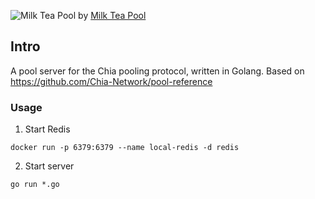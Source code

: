 ![Milk Tea Pool](https://milkteapool.com/assets/img/miningstats-banner.png)
by [Milk Tea Pool](https://www.milkteapool.com)

## Intro

A pool server for the Chia pooling protocol, written in Golang.
Based on https://github.com/Chia-Network/pool-reference

### Usage

1. Start Redis

`docker run -p 6379:6379 --name local-redis -d redis`

2. Start server

`go run *.go`